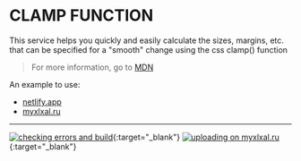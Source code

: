 # CLAMP FUNCTION

This service helps you quickly and easily calculate the sizes, margins, etc. that can be specified for a "smooth" change using the css clamp() function

> For more information, go to [MDN](https://developer.mozilla.org/en-US/docs/Web/CSS/clamp)

An example to use:
- [netlify.app](https://clamp-function-helper.netlify.app/)
- [myxlxal.ru](https://myxlxal.ru/)

---

[![checking errors and build](https://github.com/OlegKrechkovskiy/clamp-function-helper/actions/workflows/github-actions.yml/badge.svg)](https://github.com/OlegKrechkovskiy/clamp-function-helper/actions/workflows/github-actions.yml){:target="_blank"}
[![uploading on myxlxal.ru](https://github.com/OlegKrechkovskiy/clamp-function-helper/actions/workflows/uploading-to-host.yml/badge.svg)](https://github.com/OlegKrechkovskiy/clamp-function-helper/actions/workflows/uploading-to-host.yml){:target="_blank"}